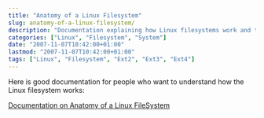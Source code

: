 ```yaml
---
title: "Anatomy of a Linux Filesystem"
slug: anatomy-of-a-linux-filesystem/
description: "Documentation explaining how Linux filesystems work and their structure"
categories: ["Linux", "Filesystem", "System"]
date: "2007-11-07T10:42:00+01:00"
lastmod: "2007-11-07T10:42:00+01:00"
tags: ["Linux", "Filesystem", "Ext2", "Ext3", "Ext4"]
---
```


Here is good documentation for people who want to understand how the Linux filesystem works:

[Documentation on Anatomy of a Linux FileSystem](../../static/pdf/anatomy_of_linux_filesystem.pdf)
